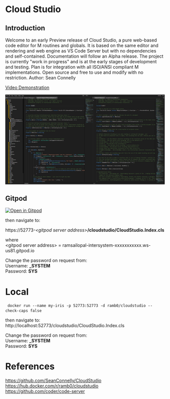 # Cloud Studio

## Introduction

Welcome to an early Preview release of Cloud Studio, a pure web-based code editor for M routines and globals. It is based on the same editor and rendering and web engine as VS Code Server but with no dependencies and self-contained. Documentation will follow an Alpha release. The project is currently "work in progress" and is at the early stages of development and testing. Plan is for integration with all ISO/ANSI compliant M implementations.  Open source and free to use and modify with no restriction. Author:  Sean Connelly 

[Video Demonstration](https://www.youtube.com/watch?v=Am6QAvrPPPg)

![Cloud Studio Demonstration](./npc/Screeshot.jpg)


## Gitpod
 [![Open in Gitpod](https://gitpod.io/button/open-in-gitpod.svg)](https://gitpod.io/#https://github.com/RamSailopal/Intersystems-CloudStudio)  
 
then navigate to:  

https://52773-*<gitpod server address\>*__/cloudstudio/CloudStudio.Index.cls__    
  
where  
\<gitpod server address\> = ramsailopal-intersystem-xxxxxxxxxxx.ws-us81.gitpod.io  

Change the password on request from:  
Username: **_SYSTEM**  
Password: **SYS**  

# Local

     docker run --name my-iris -p 52773:52773 -d ramb0/cloudstudio --check-caps false
then navigate to:  
http://localhost:52773/cloudstudio/CloudStudio.Index.cls

Change the password on request from:  
Username: **_SYSTEM**  
Password: **SYS**  

# References  
https://github.com/SeanConnelly/CloudStudio  
https://hub.docker.com/r/ramb0/cloudstudio  
https://github.com/coder/code-server

